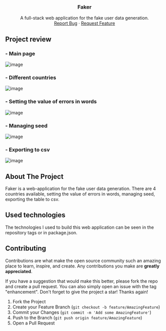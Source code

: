 <a name="readme-top"></a>

<div align="center">

  <h3 align="center">Faker</h3>

  <p align="center">
    A full-stack web application for the fake user data generation.
    <br />
    <a href="https://github.com/modemobpsycho/fake-user-data-frontend/issues">Report Bug</a>
    ·
    <a href="https://github.com/modemobpsycho/fake-user-data-frontend/issues"">Request Feature</a>
  </p>
</div>

## Project review

### - Main page

![image](https://github.com/user-attachments/assets/8045a3e3-a9e0-40e8-88b1-d23363c4853e)

### - Different countries

![image](https://github.com/user-attachments/assets/1e2a9395-e0ed-4e5d-b7d1-5f85ce464017)

### - Setting the value of errors in words

![image](https://github.com/user-attachments/assets/12c8358e-3550-4b84-9180-a9a124271192)

### - Managing seed

![image](https://github.com/user-attachments/assets/91cc6b5f-9a10-4892-a4ad-a8d831df5fda)

### - Exporting to csv

![image](https://github.com/user-attachments/assets/361ce94f-1fa3-405e-8dd5-24a19a38771d)

## About The Project

Faker is a web-application for the fake user data generation. There are 4 countries available, setting the value of errors in words, managing seed, exporting the table to csv.

## Used technologies

The technologies I used to build this web application can be seen in the repository tags or in package.json.

## Contributing

Contributions are what make the open source community such an amazing place to learn, inspire, and create. Any contributions you make are **greatly appreciated**.

If you have a suggestion that would make this better, please fork the repo and create a pull request. You can also simply open an issue with the tag "enhancement".
Don't forget to give the project a star! Thanks again!

1. Fork the Project
2. Create your Feature Branch (`git checkout -b feature/AmazingFeature`)
3. Commit your Changes (`git commit -m 'Add some AmazingFeature'`)
4. Push to the Branch (`git push origin feature/AmazingFeature`)
5. Open a Pull Request
